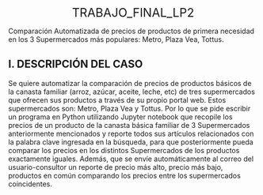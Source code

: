 <font size=5.5><center>TRABAJO_FINAL_LP2</font></center>

Comparación Automatizada de precios de productos de primera necesidad en los 3 Supermercados más populares: Metro, Plaza Vea, Tottus.

## I. DESCRIPCIÓN DEL CASO
Se quiere automatizar la comparación de precios de productos básicos de la canasta familiar
(arroz, azúcar, aceite, leche, etc) de tres supermercados que ofrecen sus productos a través de
su propio portal web. Estos supermercados son: Metro, Plaza Vea y Tottus.
Por lo que se pide escribir un programa en Python utilizando Jupyter notebook que recopile los
precios de un producto de la canasta básica familiar de 3 Supermercados anteriormente
mencionados y reporte todos sus artículos relacionados con la palabra clave ingresada en la
búsqueda, para que posteriormente pueda comparar los precios en los distintos
Supermercados de los productos exactamente iguales. Además, que se envíe
automáticamente al correo del usuario-consultor un reporte de precio más alto, precio más
bajo, productos en común comparando los precios entre los supermercados coincidentes.
